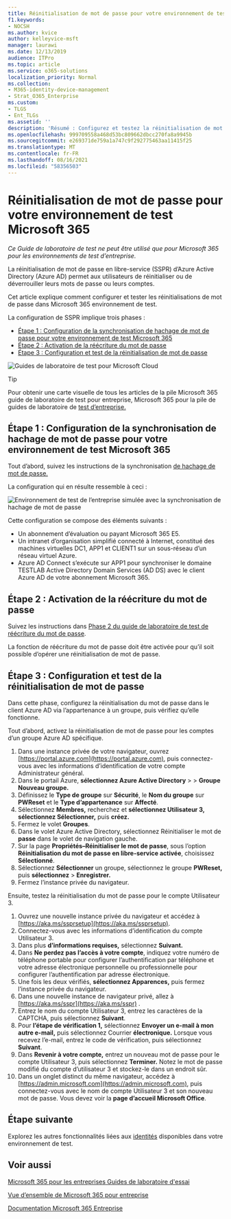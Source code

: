 ```yaml
---
title: Réinitialisation de mot de passe pour votre environnement de test Microsoft 365
f1.keywords:
- NOCSH
ms.author: kvice
author: kelleyvice-msft
manager: laurawi
ms.date: 12/13/2019
audience: ITPro
ms.topic: article
ms.service: o365-solutions
localization_priority: Normal
ms.collection:
- M365-identity-device-management
- Strat_O365_Enterprise
ms.custom:
- TLGS
- Ent_TLGs
ms.assetid: ''
description: 'Résumé : Configurez et testez la réinitialisation de mot de passe pour votre environnement de test Microsoft 365.'
ms.openlocfilehash: 999709558a468d53bc809662dbcc270fa8a9945b
ms.sourcegitcommit: e269371de759a1a747c9f292775463aa11415f25
ms.translationtype: MT
ms.contentlocale: fr-FR
ms.lasthandoff: 08/16/2021
ms.locfileid: "58356503"
---
```

# <a name="password-reset-for-your-microsoft-365-test-environment"></a>Réinitialisation de mot de passe pour votre environnement de test Microsoft 365

*Ce Guide de laboratoire de test ne peut être utilisé que pour Microsoft 365 pour les environnements de test d’entreprise.*

La réinitialisation de mot de passe en libre-service (SSPR) d’Azure Active Directory (Azure AD) permet aux utilisateurs de réinitialiser ou de déverrouiller leurs mots de passe ou leurs comptes.

Cet article explique comment configurer et tester les réinitialisations de mot de passe dans Microsoft 365 environnement de test.

La configuration de SSPR implique trois phases :
- [Étape 1 : Configuration de la synchronisation de hachage de mot de passe pour votre environnement de test Microsoft 365](#phase-1-configure-password-hash-synchronization-for-your-microsoft-365-test-environment)
- [Étape 2 : Activation de la réécriture du mot de passe](#phase-2-enable-password-writeback)
- [Étape 3 : Configuration et test de la réinitialisation de mot de passe](#phase-3-configure-and-test-password-reset)
    
![Guides de laboratoire de test pour Microsoft Cloud](../media/m365-enterprise-test-lab-guides/cloud-tlg-icon.png) 
    
> [!TIP]
> Pour obtenir une carte visuelle de tous les articles de la pile Microsoft 365 guide de laboratoire de test pour entreprise, Microsoft 365 pour la pile de guides de laboratoire de [test d’entreprise.](../downloads/Microsoft365EnterpriseTLGStack.pdf)

## <a name="phase-1-configure-password-hash-synchronization-for-your-microsoft-365-test-environment"></a>Étape 1 : Configuration de la synchronisation de hachage de mot de passe pour votre environnement de test Microsoft 365

Tout d’abord, suivez les instructions de la synchronisation [de hachage de mot de passe.](password-hash-sync-m365-ent-test-environment.md) 

La configuration qui en résulte ressemble à ceci :
  
![Environnement de test de l’entreprise simulée avec la synchronisation de hachage de mot de passe](../media/pass-through-auth-m365-ent-test-environment/Phase1.png)
  
Cette configuration se compose des éléments suivants : 
  
- Un abonnement d’évaluation ou payant Microsoft 365 E5.
- Un intranet d’organisation simplifié connecté à Internet, constitué des machines virtuelles DC1, APP1 et CLIENT1 sur un sous-réseau d’un réseau virtuel Azure.
- Azure AD Connect s’exécute sur APP1 pour synchroniser le domaine TESTLAB Active Directory Domain Services (AD DS) avec le client Azure AD de votre abonnement Microsoft 365.

## <a name="phase-2-enable-password-writeback"></a>Étape 2 : Activation de la réécriture du mot de passe

Suivez les instructions dans [Phase 2 du guide de laboratoire de test de réécriture du mot de passe](password-writeback-m365-ent-test-environment.md#phase-2-enable-password-writeback-for-the-testlab-ad-ds-domain).

La fonction de réécriture du mot de passe doit être activée pour qu’il soit possible d’opérer une réinitialisation de mot de passe.
  
## <a name="phase-3-configure-and-test-password-reset"></a>Étape 3 : Configuration et test de la réinitialisation de mot de passe

Dans cette phase, configurez la réinitialisation du mot de passe dans le client Azure AD via l’appartenance à un groupe, puis vérifiez qu’elle fonctionne.

Tout d’abord, activez la réinitialisation de mot de passe pour les comptes d’un groupe Azure AD spécifique.

1. Dans une instance privée de votre navigateur, ouvrez [https://portal.azure.com](https://portal.azure.com), puis connectez-vous avec les informations d’identification de votre compte Administrateur général.
2. Dans le portail Azure, **sélectionnez Azure Active Directory**  >    >  **Groupe Nouveau groupe.**
3. Définissez le **Type de groupe** sur **Sécurité**, le **Nom du groupe** sur **PWReset** et le **Type d’appartenance** sur **Affecté**.
4. Sélectionnez **Membres,** recherchez et **sélectionnez Utilisateur 3,** **sélectionnez Sélectionner,** puis **créez.**
5. Fermez le volet **Groupes**.
6. Dans le volet Azure Active Directory, sélectionnez Réinitialiser le mot de **passe** dans le volet de navigation gauche.
7. Sur la page **Propriétés–Réinitialiser le mot de passe**, sous l’option **Réinitialisation du mot de passe en libre-service activée**, choisissez **Sélectionné**.
8. Sélectionnez **Sélectionner** un groupe, sélectionnez le groupe **PWReset,** puis **sélectionnez**  >  **Enregistrer.**
9. Fermez l’instance privée du navigateur.

Ensuite, testez la réinitialisation du mot de passe pour le compte Utilisateur 3.

1. Ouvrez une nouvelle instance privée du navigateur et accédez à [https://aka.ms/ssprsetup](https://aka.ms/ssprsetup).
1. Connectez-vous avec les informations d’identification du compte Utilisateur 3.
1. Dans plus **d’informations requises,** sélectionnez **Suivant.** 
1. Dans **Ne perdez pas l’accès à votre compte**, indiquez votre numéro de téléphone portable pour configurer l’authentification par téléphone et votre adresse électronique personnelle ou professionnelle pour configurer l’authentification par adresse électronique.
1. Une fois les deux vérifiés, **sélectionnez Apparences,** puis fermez l’instance privée du navigateur.
1. Dans une nouvelle instance de navigateur privé, allez à [https://aka.ms/sspr](https://aka.ms/sspr) .
1. Entrez le nom du compte Utilisateur 3, entrez les caractères de la CAPTCHA, puis sélectionnez **Suivant**.
1. Pour **l’étape de vérification 1,** sélectionnez **Envoyer un e-mail à mon autre e-mail,** puis sélectionnez Courrier **électronique.** Lorsque vous recevez l’e-mail, entrez le code de vérification, puis sélectionnez **Suivant**.
1. Dans **Revenir à votre compte,** entrez un nouveau mot de passe pour le compte Utilisateur 3, puis sélectionnez **Terminer.** Notez le mot de passe modifié du compte d’utilisateur 3 et stockez-le dans un endroit sûr.
1. Dans un onglet distinct du même navigateur, accédez à [https://admin.microsoft.com](https://admin.microsoft.com), puis connectez-vous avec le nom de compte Utilisateur 3 et son nouveau mot de passe. Vous devez voir la **page d’accueil Microsoft Office**.

## <a name="next-step"></a>Étape suivante

Explorez les autres fonctionnalités liées aux [identités](m365-enterprise-test-lab-guides.md#identity) disponibles dans votre environnement de test.

## <a name="see-also"></a>Voir aussi

[Microsoft 365 pour les entreprises Guides de laboratoire d'essai](m365-enterprise-test-lab-guides.md)

[Vue d’ensemble de Microsoft 365 pour entreprise](microsoft-365-overview.md)

[Documentation Microsoft 365 Entreprise](/microsoft-365-enterprise/)